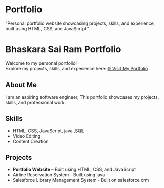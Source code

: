 # Portfolio
"Personal portfolio website showcasing projects, skills, and experience, built using HTML, CSS, and JavaScript."
# Bhaskara Sai Ram Portfolio
Welcome to my personal portfolio!  
Explore my projects, skills, and experience here: [🌐 Visit My Portfolio](https://bhaskarasairam.netlify.app)

## About Me
I am an aspiring software engineer, 
This portfolio showcases my projects, skills, and professional work.

## Skills
- HTML, CSS, JavaScript, java ,SQL
- Video Editing
- Content Creation

## Projects
- **Portfolio Website** – Built using HTML, CSS, and JavaScript
- Airline Reservation System - Built using java
- Salesforce Library Management System - Built on salesforce crm


